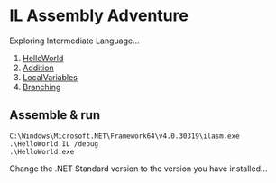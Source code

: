 # IL Assembly Adventure
Exploring Intermediate Language...

1. [HelloWorld](/HelloWorld.il)
1. [Addition](/Addition.il)
1. [LocalVariables](/LocalVariables.il)
1. [Branching](/Branching.il)

## Assemble & run
```
C:\Windows\Microsoft.NET\Framework64\v4.0.30319\ilasm.exe .\HelloWorld.IL /debug
.\HelloWorld.exe
```

Change the .NET Standard version to the version you have installed...
